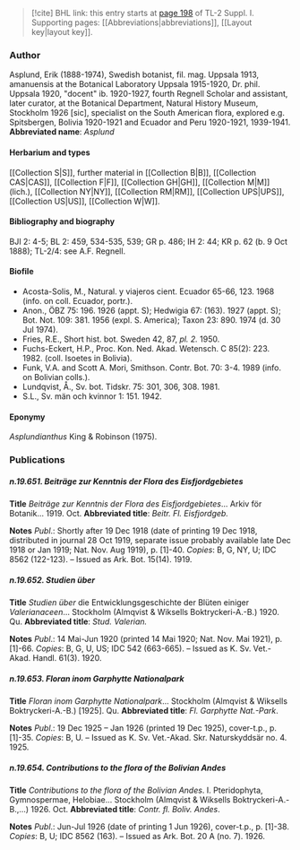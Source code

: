> [!cite] BHL link: this entry starts at [page 198](https://www.biodiversitylibrary.org/page/33264925) of TL-2 Suppl. I.
> Supporting pages: [[Abbreviations|abbreviations]], [[Layout key|layout key]].

### Author

Asplund, Erik (1888-1974), Swedish botanist, fil. mag. Uppsala 1913, amanuensis at the Botanical Laboratory Uppsala 1915-1920, Dr. phil. Uppsala 1920, "docent" ib. 1920-1927, fourth Regnell Scholar and assistant, later curator, at the Botanical Department, Natural History Museum, Stockholm 1926 \[sic\], specialist on the South American flora, explored e.g. Spitsbergen, Bolivia 1920-1921 and Ecuador and Peru 1920-1921, 1939-1941. 
**Abbreviated name**: *Asplund*

#### Herbarium and types

[[Collection S|S]], further material in [[Collection B|B]], [[Collection CAS|CAS]], [[Collection F|F]], [[Collection GH|GH]], [[Collection M|M]] (lich.), [[Collection NY|NY]], [[Collection RM|RM]], [[Collection UPS|UPS]], [[Collection US|US]], [[Collection W|W]].

#### Bibliography and biography

BJI 2: 4-5; BL 2: 459, 534-535, 539; GR p. 486; IH 2: 44; KR p. 62 (b. 9 Oct 1888); TL-2/4: see A.F. Regnell.

#### Biofile

- Acosta-Solis, M., Natural. y viajeros cient. Ecuador 65-66, 123. 1968 (info. on coll. Ecuador, portr.).
- Anon., ÖBZ 75: 196. 1926 (appt. S); Hedwigia 67: (163). 1927 (appt. S); Bot. Not. 109: 381. 1956 (expl. S. America); Taxon 23: 890. 1974 (d. 30 Jul 1974).
- Fries, R.E., Short hist. bot. Sweden 42, 87, *pl. 2.* 1950.
- Fuchs-Eckert, H.P., Proc. Kon. Ned. Akad. Wetensch. C 85(2): 223. 1982. (coll. Isoetes in Bolivia).
- Funk, V.A. and Scott A. Mori, Smithson. Contr. Bot. 70: 3-4. 1989 (info. on Bolivian colls.).
- Lundqvist, Å., Sv. bot. Tidskr. 75: 301, 306, 308. 1981.
- S.L., Sv. män och kvinnor 1: 151. 1942.

#### Eponymy

*Asplundianthus* King & Robinson (1975).

### Publications

##### n.19.651. Beiträge zur Kenntnis der Flora des Eisfjordgebietes

**Title**
*Beiträge zur Kenntnis der Flora des Eisfjordgebietes*... Arkiv för Botanik... 1919. Oct.
**Abbreviated title**: *Beitr. Fl. Eisfjordgeb.*

**Notes**
*Publ*.: Shortly after 19 Dec 1918 (date of printing 19 Dec 1918, distributed in journal 28 Oct 1919, separate issue probably available late Dec 1918 or Jan 1919; Nat. Nov. Aug 1919), p. \[1\]-40. *Copies*: B, G, NY, U; IDC 8562 (122-123). – Issued as Ark. Bot. 15(14). 1919.

##### n.19.652. Studien über

**Title**
*Studien über* die Entwicklungsgeschichte der Blüten einiger *Valerianaceen*... Stockholm (Almqvist & Wiksells Boktryckeri-A.-B.) 1920. Qu.
**Abbreviated title**: *Stud. Valerian.*

**Notes**
*Publ*.: 14 Mai-Jun 1920 (printed 14 Mai 1920; Nat. Nov. Mai 1921), p. \[1\]-66. *Copies*: B, G, U, US; IDC 542 (663-665). – Issued as K. Sv. Vet.-Akad. Handl. 61(3). 1920.

##### n.19.653. Floran inom Garphytte Nationalpark

**Title**
*Floran inom Garphytte Nationalpark*... Stockholm (Almqvist & Wiksells Boktryckeri-A.-B.) \[1925\]. Qu.
**Abbreviated title**: *Fl. Garphytte Nat.-Park*.

**Notes**
*Publ*.: 19 Dec 1925 – Jan 1926 (printed 19 Dec 1925), cover-t.p., p. \[1\]-35. *Copies*: B, U. – Issued as K. Sv. Vet.-Akad. Skr. Naturskyddsär no. 4. 1925.

##### n.19.654. Contributions to the flora of the Bolivian Andes

**Title**
*Contributions to the flora of the Bolivian Andes*. I. Pteridophyta, Gymnospermae, Helobiae... Stockholm (Almqvist & Wiksells Boktryckeri-A.-B.,...) 1926. Oct.
**Abbreviated title**: *Contr. fl. Boliv. Andes*.

**Notes**
*Publ*.: Jun-Jul 1926 (date of printing 1 Jun 1926), cover-t.p., p. \[1\]-38. *Copies*: B, U; IDC 8562 (163). – Issued as Ark. Bot. 20 A (no. 7). 1926.

